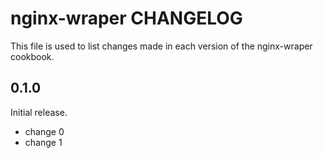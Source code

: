 # nginx-wraper CHANGELOG

This file is used to list changes made in each version of the nginx-wraper cookbook.

## 0.1.0

Initial release.

- change 0
- change 1
